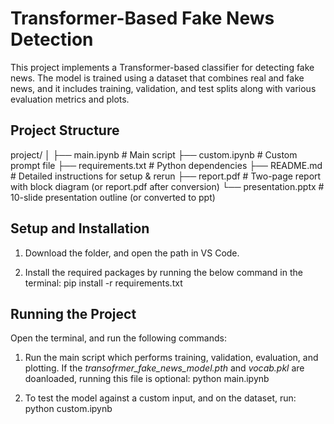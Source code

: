 # Transformer-Based Fake News Detection

This project implements a Transformer-based classifier for detecting fake news. The model is trained using a dataset that combines real and fake news, and it includes training, validation, and test splits along with various evaluation metrics and plots.

## Project Structure

project/
│
├── main.ipynb                   # Main script
├── custom.ipynb                 # Custom prompt file
├── requirements.txt             # Python dependencies
├── README.md                    # Detailed instructions for setup & rerun
├── report.pdf                   # Two-page report with block diagram (or report.pdf after conversion)
└── presentation.pptx            # 10-slide presentation outline (or converted to ppt)

## Setup and Installation

1. Download the folder, and open the path in VS Code.

2. Install the required packages by running the below command in the terminal:
   pip install -r requirements.txt

## Running the Project

Open the terminal, and run the following commands:

1. Run the main script which performs training, validation, evaluation, and plotting. If the *transofrmer_fake_news_model.pth* and *vocab.pkl* are doanloaded, running this file is optional:
   python main.ipynb

2. To test the model against a custom input, and on the dataset, run:
   python custom.ipynb


